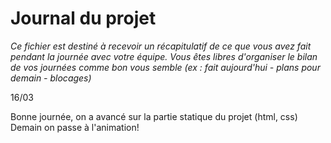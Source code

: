 # Journal du projet

*Ce fichier est destiné à recevoir un récapitulatif de ce que vous avez fait pendant la journée avec votre équipe. Vous êtes libres d'organiser le bilan de vos journées comme bon vous semble (ex : fait aujourd'hui - plans pour demain - blocages)*

16/03

Bonne journée, on a avancé sur la partie statique du projet (html, css)
Demain on passe à l'animation!